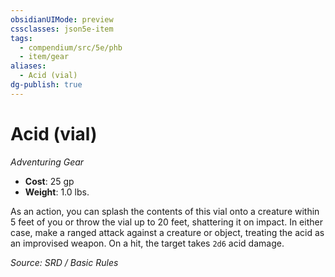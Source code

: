 ```yaml
---
obsidianUIMode: preview
cssclasses: json5e-item
tags:
  - compendium/src/5e/phb
  - item/gear
aliases:
  - Acid (vial)
dg-publish: true
---
```

# Acid (vial)
*Adventuring Gear*  

- **Cost**: 25 gp
- **Weight**: 1.0 lbs.

As an action, you can splash the contents of this vial onto a creature within 5 feet of you or throw the vial up to 20 feet, shattering it on impact. In either case, make a ranged attack against a creature or object, treating the acid as an improvised weapon. On a hit, the target takes `2d6` acid damage.

*Source: SRD / Basic Rules*